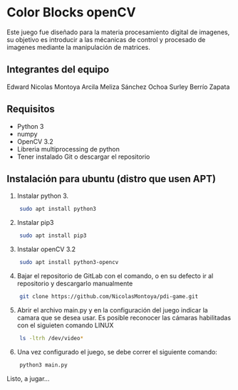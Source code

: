 # Color Blocks openCV

Este juego fue diseñado para la materia procesamiento digital de imagenes,
su objetivo es introducir a las mécanicas de control y procesado
de imagenes mediante la manipulación de matrices.

## Integrantes del equipo

Edward Nicolas Montoya Arcila
Meliza Sánchez Ochoa
Surley Berrío Zapata


## Requisitos

- Python 3
- numpy
- OpenCV 3.2
- Libreria multiprocessing de python
- Tener instalado Git o descargar el repositorio

## Instalación para ubuntu (distro que usen APT)

1. Instalar python 3.

```bash
    sudo apt install python3
```
2. Instalar pip3
```bash
    sudo apt install pip3
```
3. Instalar openCV 3.2
```bash
    sudo apt install python3-opencv
```
4. Bajar el repositorio de GitLab con el comando, o en su defecto ir al repositorio y descargarlo manualmente
```bash
    git clone https://github.com/NicolasMontoya/pdi-game.git
```

5. Abrir el archivo main.py y en la configuración del juego 
indicar la camara que se desea usar. Es posible reconocer las cámaras habilitadas con el siguieten comando LINUX

```bash
    ls -ltrh /dev/video*
```

6. Una vez configurado el juego, se debe correr el siguiente comando:

```bash
    python3 main.py
```

Listo, a jugar...
